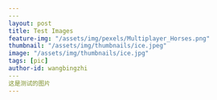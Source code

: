 ```yaml
---
​---
layout: post
title: Test Images
feature-img: "/assets/img/pexels/Multiplayer_Horses.png"
thumbnail: "/assets/img/thumbnails/ice.jpeg"
image: "/assets/img/thumbnails/ice.jpg"
tags: [pic]
author-id: wangbingzhi
​---
这是测试的图片
---
```


